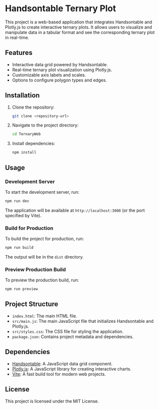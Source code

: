 # Handsontable Ternary Plot

This project is a web-based application that integrates Handsontable and Plotly.js to create interactive ternary plots. It allows users to visualize and manipulate data in a tabular format and see the corresponding ternary plot in real-time.

## Features

- Interactive data grid powered by Handsontable.
- Real-time ternary plot visualization using Plotly.js.
- Customizable axis labels and scales.
- Options to configure polygon types and edges.

## Installation

1. Clone the repository:
   ```bash
   git clone <repository-url>
   ```

2. Navigate to the project directory:
   ```bash
   cd TernaryWeb
   ```

3. Install dependencies:
   ```bash
   npm install
   ```

## Usage

### Development Server

To start the development server, run:
```bash
npm run dev
```

The application will be available at `http://localhost:3000` (or the port specified by Vite).

### Build for Production

To build the project for production, run:
```bash
npm run build
```

The output will be in the `dist` directory.

### Preview Production Build

To preview the production build, run:
```bash
npm run preview
```

## Project Structure

- `index.html`: The main HTML file.
- `src/main.js`: The main JavaScript file that initializes Handsontable and Plotly.js.
- `src/styles.css`: The CSS file for styling the application.
- `package.json`: Contains project metadata and dependencies.

## Dependencies

- [Handsontable](https://handsontable.com/): A JavaScript data grid component.
- [Plotly.js](https://plotly.com/javascript/): A JavaScript library for creating interactive charts.
- [Vite](https://vitejs.dev/): A fast build tool for modern web projects.

## License

This project is licensed under the MIT License.